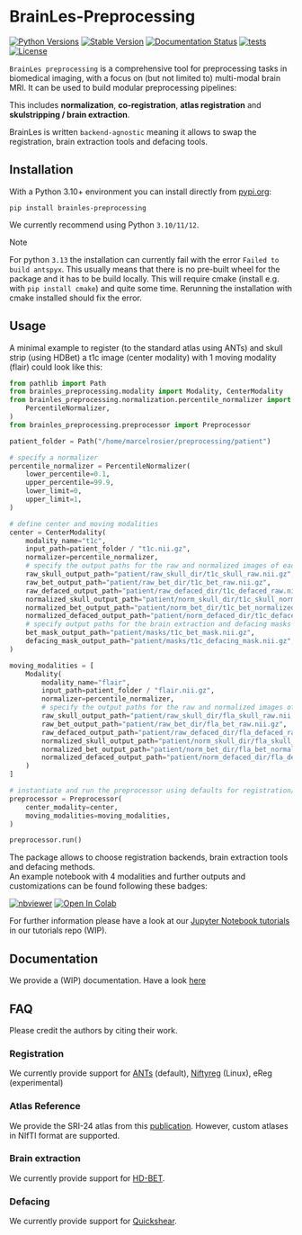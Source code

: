 

# BrainLes-Preprocessing
[![Python Versions](https://img.shields.io/pypi/pyversions/brainles-preprocessing)](https://pypi.org/project/brainles-preprocessing/)
[![Stable Version](https://img.shields.io/pypi/v/brainles-preprocessing?label=stable)](https://pypi.python.org/pypi/brainles-preprocessing/)
[![Documentation Status](https://readthedocs.org/projects/brainles-preprocessing/badge/?version=latest)](http://brainles-preprocessing.readthedocs.io/?badge=latest)
[![tests](https://github.com/BrainLesion/preprocessing/actions/workflows/tests.yml/badge.svg)](https://github.com/BrainLesion/preprocessing/actions/workflows/tests.yml)
[![License](https://img.shields.io/badge/License-Apache%202.0-blue.svg)](https://opensource.org/licenses/Apache-2.0)
<!-- [![codecov](https://codecov.io/gh/BrainLesion/brainles-preprocessing/graph/badge.svg?token=A7FWUKO9Y4)](https://codecov.io/gh/BrainLesion/brainles-preprocessing) -->

`BrainLes preprocessing` is a comprehensive tool for preprocessing tasks in biomedical imaging, with a focus on (but not limited to) multi-modal brain MRI. It can be used to build modular preprocessing pipelines:

This includes **normalization**, **co-registration**, **atlas registration** and **skulstripping / brain extraction**.

BrainLes is written `backend-agnostic` meaning it allows to swap the registration, brain extraction tools and defacing tools.

<!-- TODO include image here -->


## Installation

With a Python 3.10+ environment you can install directly from [pypi.org](https://pypi.org/project/brainles-preprocessing/):

```
pip install brainles-preprocessing
```

We currently recommend using Python `3.10/11/12`.

> [!NOTE]  
> For python `3.13` the installation can currently fail with the error `Failed to build antspyx`.
> This usually means that there is no pre-built wheel for the package and it has to be build locally.
> This will require cmake (install e.g. with `pip install cmake`) and quite some time.
> Rerunning the installation with cmake installed should fix the error.


## Usage
A minimal example to register (to the standard atlas using ANTs) and skull strip (using HDBet) a t1c image (center modality) with 1 moving modality (flair) could look like this:
```python
from pathlib import Path
from brainles_preprocessing.modality import Modality, CenterModality
from brainles_preprocessing.normalization.percentile_normalizer import (
    PercentileNormalizer,
)
from brainles_preprocessing.preprocessor import Preprocessor

patient_folder = Path("/home/marcelrosier/preprocessing/patient")

# specify a normalizer
percentile_normalizer = PercentileNormalizer(
    lower_percentile=0.1,
    upper_percentile=99.9,
    lower_limit=0,
    upper_limit=1,
)

# define center and moving modalities
center = CenterModality(
    modality_name="t1c",
    input_path=patient_folder / "t1c.nii.gz",
    normalizer=percentile_normalizer,
    # specify the output paths for the raw and normalized images of each step - here only for atlas registered and brain extraction
    raw_skull_output_path="patient/raw_skull_dir/t1c_skull_raw.nii.gz",
    raw_bet_output_path="patient/raw_bet_dir/t1c_bet_raw.nii.gz",
    raw_defaced_output_path="patient/raw_defaced_dir/t1c_defaced_raw.nii.gz",
    normalized_skull_output_path="patient/norm_skull_dir/t1c_skull_normalized.nii.gz",
    normalized_bet_output_path="patient/norm_bet_dir/t1c_bet_normalized.nii.gz",
    normalized_defaced_output_path="patient/norm_defaced_dir/t1c_defaced_normalized.nii.gz",
    # specify output paths for the brain extraction and defacing masks
    bet_mask_output_path="patient/masks/t1c_bet_mask.nii.gz",
    defacing_mask_output_path="patient/masks/t1c_defacing_mask.nii.gz",
)

moving_modalities = [
    Modality(
        modality_name="flair",
        input_path=patient_folder / "flair.nii.gz",
        normalizer=percentile_normalizer,
        # specify the output paths for the raw and normalized images of each step - here only for atlas registered and brain extraction
        raw_skull_output_path="patient/raw_skull_dir/fla_skull_raw.nii.gz",
        raw_bet_output_path="patient/raw_bet_dir/fla_bet_raw.nii.gz",
        raw_defaced_output_path="patient/raw_defaced_dir/fla_defaced_raw.nii.gz",
        normalized_skull_output_path="patient/norm_skull_dir/fla_skull_normalized.nii.gz",
        normalized_bet_output_path="patient/norm_bet_dir/fla_bet_normalized.nii.gz",
        normalized_defaced_output_path="patient/norm_defaced_dir/fla_defaced_normalized.nii.gz",
    )
]

# instantiate and run the preprocessor using defaults for registration/ brain extraction/ defacing backends
preprocessor = Preprocessor(
    center_modality=center,
    moving_modalities=moving_modalities,
)

preprocessor.run()

```


The package allows to choose registration backends, brain extraction tools and defacing methods.   
An example notebook with 4 modalities and further outputs and customizations can be found following these badges:

[![nbviewer](https://raw.githubusercontent.com/jupyter/design/master/logos/Badges/nbviewer_badge.svg)](https://nbviewer.org/github/BrainLesion/tutorials/blob/main/preprocessing/preprocessing_tutorial.ipynb)
<a target="_blank" href="https://colab.research.google.com/github/BrainLesion/tutorials/blob/main/preprocessing/preprocessing_tutorial.ipynb">
  <img src="https://colab.research.google.com/assets/colab-badge.svg" alt="Open In Colab"/>
</a>

For further information please have a look at our [Jupyter Notebook tutorials](https://github.com/BrainLesion/tutorials/tree/main/preprocessing) in our tutorials repo (WIP).






<!-- TODO citation -->

## Documentation
We provide a (WIP) documentation. Have a look [here](https://brainles-preprocessing.readthedocs.io/en/latest/?badge=latest)

## FAQ
Please credit the authors by citing their work.

### Registration
We currently provide support for [ANTs](https://github.com/ANTsX/ANTs) (default), [Niftyreg](https://github.com/KCL-BMEIS/niftyreg) (Linux), eReg (experimental)

### Atlas Reference
We provide the SRI-24 atlas from this [publication](https://www.ncbi.nlm.nih.gov/pmc/articles/PMC2915788/).
However, custom atlases in NIfTI format are supported.

### Brain extraction
We currently provide support for [HD-BET](https://github.com/MIC-DKFZ/HD-BET).

### Defacing
We currently provide support for [Quickshear](https://github.com/nipy/quickshear).
